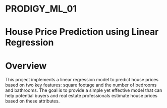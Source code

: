 # PRODIGY_ML_01
# House Price Prediction using Linear Regression
# Overview

This project implements a linear regression model to predict house prices based on two key features: square footage and the number of bedrooms and bathrooms. The goal is to provide a simple yet effective model that can help potential buyers and real estate professionals estimate house prices based on these attributes.

